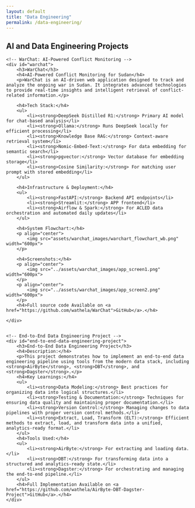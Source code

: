 ```yaml
---
layout: default
title: "Data Engineering"
permalink: /data-engineering/
---
```



<div id="data-eng" class="tab-content"> 
    <h2>AI and Data Engineering Projects</h2>

    <!-- WarChat: AI-Powered Conflict Monitoring -->
    <div id="warchat">
        <h3>WarChat</h3>
        <h4>AI-Powered Conflict Monitoring for Sudan</h4>
        <p>WarChat is an AI-driven web application designed to track and analyze the ongoing war in Sudan. It integrates advanced technologies to provide real-time insights and intelligent retrieval of conflict-related information.</p>

        <h4>Tech Stack:</h4>
        <ul>
            <li><strong>DeepSeek Distilled R1:</strong> Primary AI model for chat-based analysis</li>
            <li><strong>Ollama:</strong> Runs DeepSeek locally for efficient processing</li>
            <li><strong>Knowledge Base RAG:</strong> Context-aware retrieval system</li>
            <li><strong>Nomic-Embed-Text:</strong> For data embedding for semantic search</li>
            <li><strong>pgvector:</strong> Vector database for embedding storage</li>
            <li><strong>Cosine Similarity:</strong> For matching user prompt with stored embedding</li>
        </ul>

        <h4>Infrastructure & Deployment:</h4>
        <ul>
            <li><strong>FastAPI:</strong> Backend API endpoints</li>
            <li><strong>Streamlit:</strong> APP frontend</li>
            <li><strong>Airflow & Spark:</strong> For ACLED data orchestration and automated daily updates</li>
        </ul>

        <h4>System Flowchart:</h4>
        <p align="center">
            <img src="assets/warchat_images/warchart_flowchart_wb.png" width="600px">
        </p>

        <h4>Screenshots:</h4>
        <p align="center">
            <img src="../assets/warchat_images/app_screen1.png" width="600px">
        </p>
        <p align="center">
            <img src="../assets/warchat_images/app_screen2.png" width="600px">
        </p>
        <h4>Full source code Available on <a href="https://github.com/wathela/WarChat">GitHub</a>.</h4>
     
    </div>


    <!-- End-to-End Data Engineering Project -->
    <div id="end-to-end-data-engineering-project">
        <h3>End-to-End Data Engineering Project</h3>
        <h4>Description:</h4>
        <p>This project demonstrates how to implement an end-to-end data engineering pipeline using tools from the modern data stack, including <strong>AirByte</strong>, <strong>DBT</strong>, and <strong>Dagster</strong>.</p>
        <h4>Key Learnings:</h4>
        <ul>
            <li><strong>Data Modeling:</strong> Best practices for organizing data into logical structures.</li>
            <li><strong>Testing & Documentation:</strong> Techniques for ensuring data quality and maintaining proper documentation.</li>
            <li><strong>Version Control:</strong> Managing changes to data pipelines with proper version control methods.</li>
            <li><strong>Extract, Load, Transform (ELT):</strong> Efficient methods to extract, load, and transform data into a unified, analytics-ready format.</li>
        </ul>
        <h4>Tools Used:</h4>
        <ul>
            <li><strong>AirByte:</strong> For extracting and loading data.</li>
            <li><strong>DBT:</strong> For transforming data into a structured and analytics-ready state.</li>
            <li><strong>Dagster:</strong> For orchestrating and managing the end-to-end pipeline.</li>
        </ul>
        <h4>Full Implementation Available on <a href="https://github.com/wathela/AirByte-DBT-Dagster-Project">GitHub</a>.</h4>
    </div>
</div>